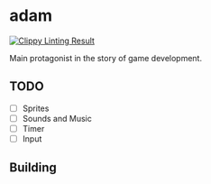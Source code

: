 # adam

[![Clippy Linting Result](https://clippy.bashy.io/github/clooth/adam/master/badge.svg)](https://clippy.bashy.io/github/clooth/adam/master/log)

Main protagonist in the story of game development.

## TODO

- [ ] Sprites
- [ ] Sounds and Music
- [ ] Timer
- [ ] Input

## Building
